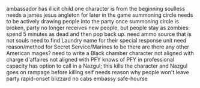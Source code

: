 ambassador has illicit child
one character is from the beginning soulless
needs a james jesus angleton for later in the game
summoning circle needs to be actively drawing people into the party
once summoning circle is broken, party no longer receives new people, but people stay as zombies: spend 5 minutes as dead and then pop back up.
need ammo source that is not souls
need to find Laundry name for their special response unit
need reason/method for Secret Service/Marines to be there
are there any other American mages?
	need to write a Black chamber character
		not aligned with charge d'affaires
		not aligned with PFY
		knows of PFY in professional capacity
		has option to call in a Nazgul; this kills the character and Nazgul goes on rampage before killing self
needs reason why people won't leave party
	rapid-onset blizzard
	no cabs
	embassy safe-hourse
